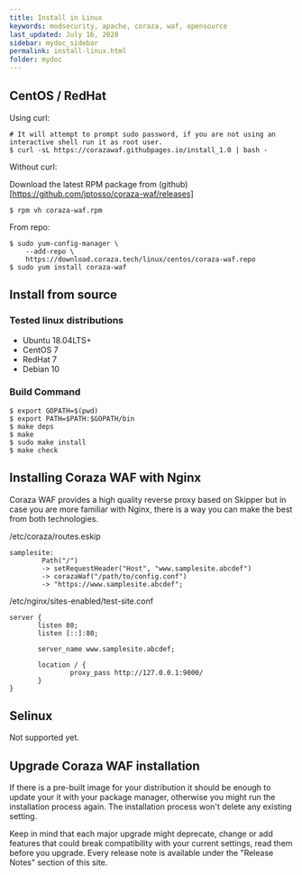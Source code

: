```yaml
---
title: Install in Linux
keywords: modsecurity, apache, coraza, waf, opensource
last_updated: July 16, 2020
sidebar: mydoc_sidebar
permalink: install-linux.html
folder: mydoc
---
```


## CentOS / RedHat

Using curl:
```
# It will attempt to prompt sudo password, if you are not using an interactive shell run it as root user.
$ curl -sL https://corazawaf.githubpages.io/install_1.0 | bash -
```

Without curl:

Download the latest RPM package from (github)[https://github.com/jptosso/coraza-waf/releases]
```
$ rpm vh coraza-waf.rpm
```

From repo:
```
$ sudo yum-config-manager \
    --add-repo \
    https://download.coraza.tech/linux/centos/coraza-waf.repo
$ sudo yum install coraza-waf
```

## Install from source

### Tested linux distributions

* Ubuntu 18.04LTS+
* CentOS 7
* RedHat 7
* Debian 10

### Build Command

```
$ export GOPATH=$(pwd)
$ export PATH=$PATH:$GOPATH/bin
$ make deps
$ make
$ sudo make install
$ make check
```


## Installing Coraza WAF with Nginx

Coraza WAF provides a high quality reverse proxy based on Skipper but in case you are more familiar with Nginx, there is a way you can make the best from both technologies.

/etc/coraza/routes.eskip
```
samplesite:
        Path("/")
        -> setRequestHeader("Host", "www.samplesite.abcdef")
        -> corazaWaf("/path/to/config.conf")
        -> "https://www.samplesite.abcdef";
```

/etc/nginx/sites-enabled/test-site.conf
```
server {
       listen 80;
       listen [::]:80;

       server_name www.samplesite.abcdef;

       location / {
               proxy_pass http://127.0.0.1:9000/
       }
}
```

## Selinux

Not supported yet.

## Upgrade Coraza WAF installation

If there is a pre-built image for your distribution it should be enough to update your it with your package manager, otherwise you might run the installation process again. The installation process won't delete any existing setting.

Keep in mind that each major upgrade might deprecate, change or add features that could break compatibility with your current settings, read them before you upgrade. Every release note is available under the "Release Notes" section of this site.